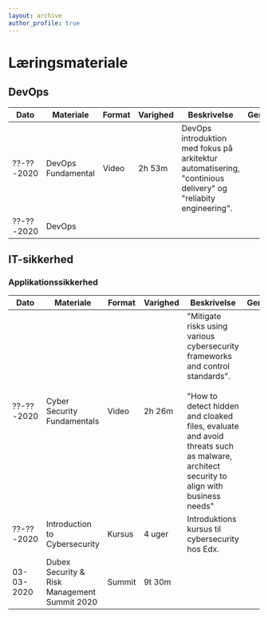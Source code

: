 ```yaml
---
layout: archive
author_profile: true
---
```

<h1>Læringsmateriale</h1>

<h2>DevOps</h2>

| Dato | Materiale | Format | Varighed | Beskrivelse | Gennemført | Tvivler |
|-------|-------|--------|---------|---------|---------|---------|
| ??-??-2020 | DevOps Fundamental | Video | 2h 53m | DevOps introduktion med fokus på arkitektur automatisering, "continious delivery" og "reliabity engineering". |  |  |
| ??-??-2020 | DevOps |  |  |  |  |  |

<h2>IT-sikkerhed</h2>

<h3>Applikationssikkerhed</h3>

| Dato | Materiale | Format | Varighed | Beskrivelse | Gennemført | Tvivler |
|-------|--------|---------|---------|---------|---------|---------|
| ??-??-2020 | Cyber Security Fundamentals | Video | 2h 26m | "Mitigate risks using various cybersecurity frameworks and control standards". <br><br> "How to detect hidden and cloaked files, evaluate and avoid threats such as malware, architect security to align with business needs" |  |  |
| ??-??-2020 | Introduction to Cybersecurity | Kursus | 4 uger | Introduktions kursus til cybersecurity hos Edx. |  |  |
| 03-03-2020 | Dubex Security & Risk Management Summit 2020 | Summit | 9t 30m |  |  |  |
